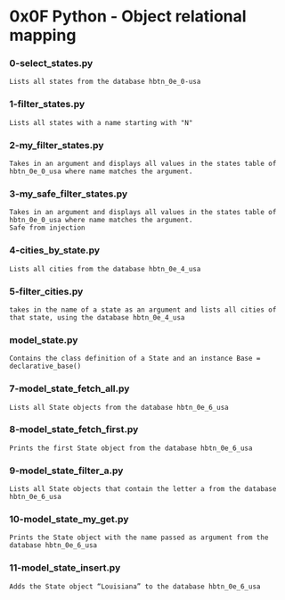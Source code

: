 # 0x0F Python - Object relational mapping

### 0-select_states.py

	Lists all states from the database hbtn_0e_0-usa

### 1-filter_states.py

    Lists all states with a name starting with "N"

### 2-my_filter_states.py

    Takes in an argument and displays all values in the states table of hbtn_0e_0_usa where name matches the argument.

### 3-my_safe_filter_states.py

    Takes in an argument and displays all values in the states table of hbtn_0e_0_usa where name matches the argument.
    Safe from injection

### 4-cities_by_state.py

    Lists all cities from the database hbtn_0e_4_usa

### 5-filter_cities.py

    takes in the name of a state as an argument and lists all cities of that state, using the database hbtn_0e_4_usa

### model_state.py

    Contains the class definition of a State and an instance Base = declarative_base()

### 7-model_state_fetch_all.py

    Lists all State objects from the database hbtn_0e_6_usa

### 8-model_state_fetch_first.py

    Prints the first State object from the database hbtn_0e_6_usa

### 9-model_state_filter_a.py

    Lists all State objects that contain the letter a from the database hbtn_0e_6_usa

### 10-model_state_my_get.py

    Prints the State object with the name passed as argument from the database hbtn_0e_6_usa

### 11-model_state_insert.py

    Adds the State object “Louisiana” to the database hbtn_0e_6_usa
